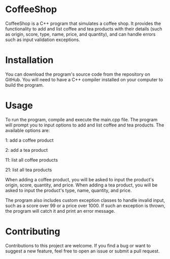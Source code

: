 # CoffeeShop
CoffeeShop is a C++ program that simulates a coffee shop. It provides the functionality to add and list coffee and tea products with their details (such as origin, score, type, name, price, and quantity), and can handle errors such as input validation exceptions.

# Installation
You can download the program's source code from the repository on GitHub. You will need to have a C++ compiler installed on your computer to build the program.

# Usage
To run the program, compile and execute the main.cpp file. The program will prompt you to input options to add and list coffee and tea products. The available options are:

1: add a coffee product

2: add a tea product

11: list all coffee products

21: list all tea products

When adding a coffee product, you will be asked to input the product's origin, score, quantity, and price. When adding a tea product, you will be asked to input the product's type, name, quantity, and price.

The program also includes custom exception classes to handle invalid input, such as a score over 99 or a price over 1000. If such an exception is thrown, the program will catch it and print an error message.

# Contributing
Contributions to this project are welcome. If you find a bug or want to suggest a new feature, feel free to open an issue or submit a pull request.


